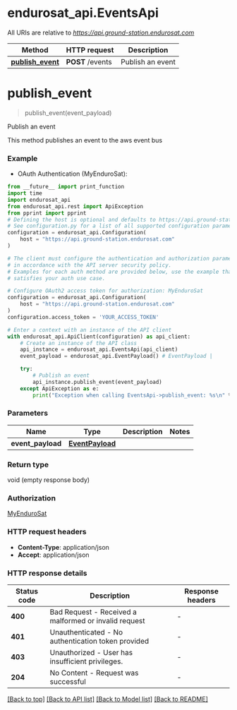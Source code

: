 # endurosat_api.EventsApi

All URIs are relative to *https://api.ground-station.endurosat.com*

Method | HTTP request | Description
------------- | ------------- | -------------
[**publish_event**](EventsApi.md#publish_event) | **POST** /events | Publish an event


# **publish_event**
> publish_event(event_payload)

Publish an event

This method publishes an event to the aws event bus

### Example

* OAuth Authentication (MyEnduroSat):
```python
from __future__ import print_function
import time
import endurosat_api
from endurosat_api.rest import ApiException
from pprint import pprint
# Defining the host is optional and defaults to https://api.ground-station.endurosat.com
# See configuration.py for a list of all supported configuration parameters.
configuration = endurosat_api.Configuration(
    host = "https://api.ground-station.endurosat.com"
)

# The client must configure the authentication and authorization parameters
# in accordance with the API server security policy.
# Examples for each auth method are provided below, use the example that
# satisfies your auth use case.

# Configure OAuth2 access token for authorization: MyEnduroSat
configuration = endurosat_api.Configuration(
    host = "https://api.ground-station.endurosat.com"
)
configuration.access_token = 'YOUR_ACCESS_TOKEN'

# Enter a context with an instance of the API client
with endurosat_api.ApiClient(configuration) as api_client:
    # Create an instance of the API class
    api_instance = endurosat_api.EventsApi(api_client)
    event_payload = endurosat_api.EventPayload() # EventPayload | 

    try:
        # Publish an event
        api_instance.publish_event(event_payload)
    except ApiException as e:
        print("Exception when calling EventsApi->publish_event: %s\n" % e)
```

### Parameters

Name | Type | Description  | Notes
------------- | ------------- | ------------- | -------------
 **event_payload** | [**EventPayload**](EventPayload.md)|  | 

### Return type

void (empty response body)

### Authorization

[MyEnduroSat](../README.md#MyEnduroSat)

### HTTP request headers

 - **Content-Type**: application/json
 - **Accept**: application/json

### HTTP response details
| Status code | Description | Response headers |
|-------------|-------------|------------------|
**400** | Bad Request - Received a malformed or invalid request |  -  |
**401** | Unauthenticated - No authentication token provided |  -  |
**403** | Unauthorized - User has insufficient privileges. |  -  |
**204** | No Content - Request was successful |  -  |

[[Back to top]](#) [[Back to API list]](../README.md#documentation-for-api-endpoints) [[Back to Model list]](../README.md#documentation-for-models) [[Back to README]](../README.md)

